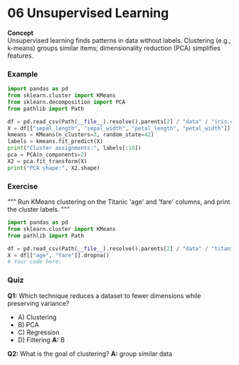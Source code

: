 # 06 Unsupervised Learning

**Concept**  
Unsupervised learning finds patterns in data without labels. Clustering (e.g., k-means) groups similar items; dimensionality reduction (PCA) simplifies features.

### Example
```python
import pandas as pd
from sklearn.cluster import KMeans
from sklearn.decomposition import PCA
from pathlib import Path

df = pd.read_csv(Path(__file__).resolve().parents[2] / "data" / "iris.csv")
X = df[["sepal_length", "sepal_width", "petal_length", "petal_width"]]
kmeans = KMeans(n_clusters=3, random_state=42)
labels = kmeans.fit_predict(X)
print("Cluster assignments:", labels[:10])
pca = PCA(n_components=2)
X2 = pca.fit_transform(X)
print("PCA shape:", X2.shape)
```

### Exercise
"""
Run KMeans clustering on the Titanic 'age' and 'fare' columns, and print the cluster labels.
"""
```python
import pandas as pd
from sklearn.cluster import KMeans
from pathlib import Path

df = pd.read_csv(Path(__file__).resolve().parents[2] / "data" / "titanic.csv")
X = df[["age", "fare"]].dropna()
# Your code here:
```

### Quiz
**Q1:** Which technique reduces a dataset to fewer dimensions while preserving variance?
- A) Clustering
- B) PCA
- C) Regression
- D) Filtering
**A:** B

**Q2:** What is the goal of clustering?
**A:** group similar data